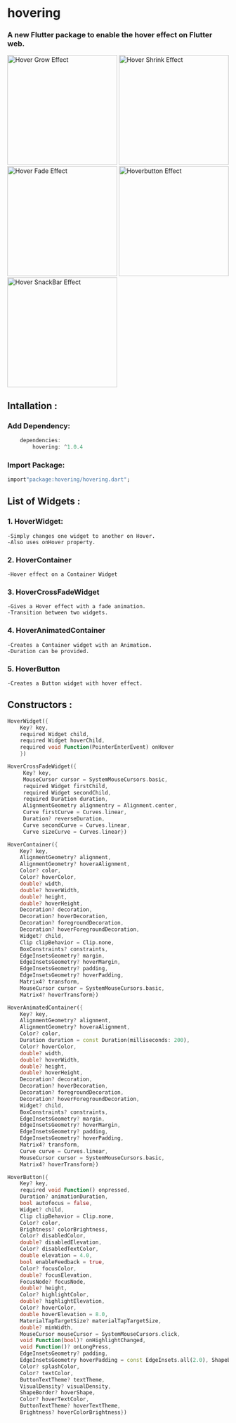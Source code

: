 # hovering


### A new Flutter package to enable the hover effect on Flutter web.


<img src="https://raw.githubusercontent.com/lalitjarwal/hovering/master/snaps/hoverGrow.gif"  height = "250" alt="Hover Grow Effect">
<img src="https://raw.githubusercontent.com/lalitjarwal/hovering/master/snaps/hoverShrink.gif"  height = "250" alt="Hover Shrink Effect">
<img src="https://raw.githubusercontent.com/lalitjarwal/hovering/master/snaps/hoverFade.gif"  height = "250" alt="Hover Fade Effect">
<img src="https://raw.githubusercontent.com/lalitjarwal/hovering/master/snaps/hoverButton.gif"  height = "250" alt="Hoverbutton Effect">
<img src="https://raw.githubusercontent.com/lalitjarwal/hovering/master/snaps/hoverBar.gif"  height = "250" alt="Hover SnackBar Effect">

## Intallation :
### Add Dependency: 

```dart 
    dependencies:
        hovering: ^1.0.4
```
### Import Package:
```dart
import"package:hovering/hovering.dart";
```
## List of Widgets :

### 1. HoverWidget: 
    -Simply changes one widget to another on Hover.
    -Also uses onHover property.
### 2. HoverContainer 
    -Hover effect on a Container Widget
    
### 3. HoverCrossFadeWidget
    -Gives a Hover effect with a fade animation.
    -Transition between two widgets.
### 4. HoverAnimatedContainer
    -Creates a Container widget with an Animation.
    -Duration can be provided.
### 5. HoverButton
    -Creates a Button widget with hover effect.

## Constructors :
```dart
HoverWidget({
    Key? key,
    required Widget child, 
    required Widget hoverChild, 
    required void Function(PointerEnterEvent) onHover
    })
```
```dart
HoverCrossFadeWidget({
     Key? key, 
     MouseCursor cursor = SystemMouseCursors.basic, 
     required Widget firstChild, 
     required Widget secondChild, 
     required Duration duration, 
     AlignmentGeometry alignmentry = Alignment.center, 
     Curve firstCurve = Curves.linear, 
     Duration? reverseDuration, 
     Curve secondCurve = Curves.linear, 
     Curve sizeCurve = Curves.linear})
```
```dart
HoverContainer({
    Key? key, 
    AlignmentGeometry? alignment, 
    AlignmentGeometry? hoveraAlignment, 
    Color? color, 
    Color? hoverColor, 
    double? width, 
    double? hoverWidth, 
    double? height, 
    double? hoverHeight, 
    Decoration? decoration, 
    Decoration? hoverDecoration, 
    Decoration? foregroundDecoration, 
    Decoration? hoverForegroundDecoration, 
    Widget? child, 
    Clip clipBehavior = Clip.none, 
    BoxConstraints? constraints, 
    EdgeInsetsGeometry? margin, 
    EdgeInsetsGeometry? hoverMargin, 
    EdgeInsetsGeometry? padding, 
    EdgeInsetsGeometry? hoverPadding, 
    Matrix4? transform, 
    MouseCursor cursor = SystemMouseCursors.basic, 
    Matrix4? hoverTransform})
```
```dart
HoverAnimatedContainer({
    Key? key, 
    AlignmentGeometry? alignment, 
    AlignmentGeometry? hoveraAlignment, 
    Color? color, 
    Duration duration = const Duration(milliseconds: 200), 
    Color? hoverColor, 
    double? width, 
    double? hoverWidth, 
    double? height, 
    double? hoverHeight, 
    Decoration? decoration, 
    Decoration? hoverDecoration, 
    Decoration? foregroundDecoration, 
    Decoration? hoverForegroundDecoration, 
    Widget? child, 
    BoxConstraints? constraints, 
    EdgeInsetsGeometry? margin, 
    EdgeInsetsGeometry? hoverMargin, 
    EdgeInsetsGeometry? padding, 
    EdgeInsetsGeometry? hoverPadding, 
    Matrix4? transform, 
    Curve curve = Curves.linear, 
    MouseCursor cursor = SystemMouseCursors.basic, 
    Matrix4? hoverTransform})
```
```dart
HoverButton({
    Key? key, 
    required void Function() onpressed, 
    Duration? animationDuration, 
    bool autofocus = false, 
    Widget? child, 
    Clip clipBehavior = Clip.none, 
    Color? color, 
    Brightness? colorBrightness, 
    Color? disabledColor, 
    double? disabledElevation, 
    Color? disabledTextColor, 
    double elevation = 4.0, 
    bool enableFeedback = true, 
    Color? focusColor, 
    double? focusElevation, 
    FocusNode? focusNode, 
    double? height, 
    Color? highlightColor, 
    double? highlightElevation, 
    Color? hoverColor, 
    double hoverElevation = 8.0, 
    MaterialTapTargetSize? materialTapTargetSize, 
    double? minWidth, 
    MouseCursor mouseCursor = SystemMouseCursors.click, 
    void Function(bool)? onHighlightChanged, 
    void Function()? onLongPress, 
    EdgeInsetsGeometry? padding, 
    EdgeInsetsGeometry hoverPadding = const EdgeInsets.all(2.0), ShapeBorder shape = const StadiumBorder(), 
    Color? splashColor, 
    Color? textColor, 
    ButtonTextTheme? textTheme, 
    VisualDensity? visualDensity, 
    ShapeBorder? hoverShape, 
    Color? hoverTextColor, 
    ButtonTextTheme? hoverTextTheme, 
    Brightness? hoverColorBrightness})
```

